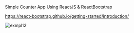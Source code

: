 Simple Counter App Using ReactJS & ReactBootstrap

https://react-bootstrap.github.io/getting-started/introduction/


![exmpl12](https://user-images.githubusercontent.com/99626693/204123738-f3947274-5dde-4628-9abf-f2673af27143.JPG)
